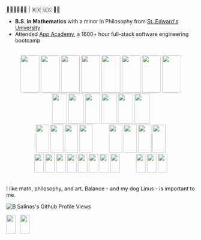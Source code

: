 <header>
    <link rel="stylesheet" href="https://cdn.jsdelivr.net/gh/devicons/devicon@v2.15.1/devicon.min.css">
</header>         

✊🏽✊🏾✊🏿 | 🇲🇽 🇺🇸 🏳️‍🌈
- **B.S. in Mathematics** with a minor in Philosophy from <a href="https://www.stedwards.edu"> St. Edward's University </a>
- Attended <a href="https://www.appacademy.io">App Academy</a>, a 1600+ hour full-stack software engineering bootcamp

<br />

<body>
    <div align="center" justify-content="space-between">
        <img src="https://cdn.jsdelivr.net/gh/devicons/devicon/icons/bash/bash-original.svg" height="100" width="50"/>
        <img src="https://cdn.jsdelivr.net/gh/devicons/devicon/icons/javascript/javascript-original.svg" height="100" width="50"/>
        <img src="https://cdn.jsdelivr.net/gh/devicons/devicon/icons/java/java-original.svg" height="100" width="50"/>
        <img src="https://cdn.jsdelivr.net/gh/devicons/devicon/icons/python/python-original.svg" height="100" width="50"/>
        <img src="https://cdn.jsdelivr.net/gh/devicons/devicon/icons/react/react-original.svg" height="100" width="50"/>
        <img src="https://cdn.jsdelivr.net/gh/devicons/devicon/icons/redux/redux-original.svg" height="100" width="50"/>
        <img src="https://cdn.jsdelivr.net/gh/devicons/devicon/icons/html5/html5-original.svg" height="100" width="50"/>
        <img src="https://cdn.jsdelivr.net/gh/devicons/devicon/icons/css3/css3-original.svg" height="100" width="50"/>
    </div>
    <div align="center" justify-content="space-between">
        <img src="https://cdn.jsdelivr.net/gh/devicons/devicon/icons/git/git-original.svg" height="80" width="40" />
        <img src="https://cdn.jsdelivr.net/gh/devicons/devicon/icons/flask/flask-original-wordmark.svg" height="80" width="40"/>
        <img src="https://cdn.jsdelivr.net/gh/devicons/devicon/icons/nodejs/nodejs-original-wordmark.svg" height="80" width="40"/>
        <img src="https://cdn.jsdelivr.net/gh/devicons/devicon/icons/express/express-original.svg" height="80" width="40"/>
        <img src="https://cdn.jsdelivr.net/gh/devicons/devicon/icons/postgresql/postgresql-original.svg" height="80" width="40"/>  
        <img src="https://cdn.jsdelivr.net/gh/devicons/devicon/icons/sequelize/sequelize-original.svg" height="80" width="40"/>
    </div>
    <div align="center" justify-content="space-between">
        <img src="https://cdn.jsdelivr.net/gh/devicons/devicon/icons/latex/latex-original.svg" height="75" width="35"/>
        <img src="https://cdn.jsdelivr.net/gh/devicons/devicon/icons/markdown/markdown-original.svg" height="75" width="35"/>    
        <img src="https://cdn.jsdelivr.net/gh/devicons/devicon/icons/matlab/matlab-original.svg" height="75" width="35"/>
        <img src="https://cdn.jsdelivr.net/gh/devicons/devicon/icons/figma/figma-original.svg" height="75" width="35"/>
        &nbsp;
        &nbsp;
        &nbsp;
        &nbsp;
        &nbsp;
        <img src="https://cdn.jsdelivr.net/gh/devicons/devicon/icons/amazonwebservices/amazonwebservices-original.svg" height="75" width="35"/>
        <img src="https://cdn.jsdelivr.net/gh/devicons/devicon/icons/docker/docker-original.svg" height="75" width="35"/>
        <img src="https://cdn.jsdelivr.net/gh/devicons/devicon/icons/heroku/heroku-original.svg" height="75" width="35"/>
        <img src="https://cdn.jsdelivr.net/gh/devicons/devicon/icons/gatsby/gatsby-original.svg" height="75" width="35"/>
    </div>
    <div align="center" justify-content="space-between">
        <img src="https://cdn.jsdelivr.net/gh/devicons/devicon/icons/devicon/devicon-original.svg" height="50" width="25"/>
        <img src="https://cdn.jsdelivr.net/gh/devicons/devicon/icons/threejs/threejs-original.svg" height="50" width="25"/>
        <img src="https://cdn.jsdelivr.net/gh/devicons/devicon/icons/photoshop/photoshop-plain.svg" height="50" width="25"/>
        <img src="https://cdn.jsdelivr.net/gh/devicons/devicon/icons/xd/xd-plain.svg" height="50" width="25"/>
        <img src="https://cdn.jsdelivr.net/gh/devicons/devicon/icons/premierepro/premierepro-plain.svg" height="50" width="25"/>
        <img src="https://cdn.jsdelivr.net/gh/devicons/devicon/icons/aftereffects/aftereffects-original.svg" height="50" width="25"/>
        <img src="https://cdn.jsdelivr.net/gh/devicons/devicon/icons/illustrator/illustrator-plain.svg" height="50" width="25"/>
        <img src="https://cdn.jsdelivr.net/gh/devicons/devicon/icons/blender/blender-original.svg" height="50" width="25"/>
        &nbsp;
        &nbsp;
        &nbsp;
        &nbsp;
        &nbsp;
        <img src="https://cdn.jsdelivr.net/gh/devicons/devicon/icons/solidity/solidity-original.svg" height="50" width="25"/>
        <img src="https://cdn.jsdelivr.net/gh/devicons/devicon/icons/haskell/haskell-original.svg" height="50" width="25"/>
        <img src="https://cdn.jsdelivr.net/gh/devicons/devicon/icons/rust/rust-plain.svg" height="50" width="25"/> 
     </div>  
   <br />
    
</body>

I like math, philosophy, and art. Balance - and my dog Linus - is important to me.

<p align="left">
  <img src="https://komarev.com/ghpvc/?username=b-salinas" alt="B Salinas's Github Profile Views"> 
</p>

<div>
  <img src="https://cdn.jsdelivr.net/gh/devicons/devicon/icons/github/github-original.svg" height="50" width="25"/>
  &nbsp;
  <img src="https://cdn.jsdelivr.net/gh/devicons/devicon/icons/linkedin/linkedin-original.svg" height="50" width="25"/>  
</div>







































<!-- OLD README 1 -->

<!--
**Hi, I'm B and I'm a Full-Stack Software Engineer based out of Austin, TX!**

- I graduated from App Academy, a +1400-hour full-stack software development bootcamp, where I honed my skills in: **JavaScript (ES6), Python, React.js, Redux.js, PostgreSQL** and more.
- Fun Fact: I also graduated from St. Edward's University with a degree in Mathematics.
- I am currently looking for a position where I can continue to make a meaningful impact while nurturing my skills.

Check out my portfolio [here](http://b-salinas.dev), let's connect!

**Languages and Technologies I use:**
<p>
  <img src="https://img.shields.io/badge/Python-FFD43B?style=for-the-badge&logo=python&logoColor=darkgreen">
  <img src="https://img.shields.io/badge/JavaScript-323330?style=for-the-badge&logo=javascript&logoColor=F7DF1E">
  <img src="https://img.shields.io/badge/React-20232A?style=for-the-badge&logo=react&logoColor=61DAFB">
  <img src="https://img.shields.io/badge/Redux-593D88?style=for-the-badge&logo=redux&logoColor=white">
  <img src="https://img.shields.io/badge/Chakra--UI-319795?style=for-the-badge&logo=chakra-ui&logoColor=white">
  <img src="https://img.shields.io/badge/HTML5-E34F26?style=for-the-badge&logo=html5&logoColor=white">
  <img src="https://img.shields.io/badge/CSS3-1572B6?style=for-the-badge&logo=css3&logoColor=white">
  <img src="https://img.shields.io/badge/Flask-000000?style=for-the-badge&logo=flask&logoColor=white">
  <img src="https://img.shields.io/badge/Heroku-430098?style=for-the-badge&logo=heroku&logoColor=white">
  <img src="https://img.shields.io/badge/Adobe%20XD-FF61F6?style=for-the-badge&logo=Adobe%20XD&logoColor=white">
  <img src="https://img.shields.io/badge/Git-F05032?style=for-the-badge&logo=git&logoColor=white">
  <img src="https://img.shields.io/badge/Markdown-000000?style=for-the-badge&logo=markdown&logoColor=white">
  <img src="https://img.shields.io/badge/Postman-FF6C37?style=for-the-badge&logo=Postman&logoColor=white">
</p>

<p align="left">
  <img src="https://komarev.com/ghpvc/?username=b-salinas" alt="B Salinas's Github Profile Views">
</p>
-->
















<!-- OLD README 2 -->


<!--
# Skills
#### Languages
![Python](https://img.shields.io/badge/Python-FFD43B?style=for-the-badge&logo=python&logoColor=darkgreen)
![JavaScript](https://img.shields.io/badge/JavaScript-323330?style=for-the-badge&logo=javascript&logoColor=F7DF1E)
![HTML](https://img.shields.io/badge/HTML5-E34F26?style=for-the-badge&logo=html5&logoColor=white)
![CSS](https://img.shields.io/badge/CSS3-1572B6?style=for-the-badge&logo=css3&logoColor=white)

#### Frameworks
![React](https://img.shields.io/badge/React-20232A?style=for-the-badge&logo=react&logoColor=61DAFB)
![Redux](https://img.shields.io/badge/Redux-593D88?style=for-the-badge&logo=redux&logoColor=white)
![Flask](https://img.shields.io/badge/Flask-000000?style=for-the-badge&logo=flask&logoColor=white)
![Node.js](https://img.shields.io/badge/Node.js-43853D?style=for-the-badge&logo=node-dot-js&logoColor=white)
![Express.js](https://img.shields.io/badge/Express.js-000000?style=for-the-badge&logo=express&logoColor=white)
![NPM](https://img.shields.io/badge/npm-CB3837?style=for-the-badge&logo=npm&logoColor=white)
![React Router](https://img.shields.io/badge/React_Router-CA4245?style=for-the-badge&logo=react-router&logoColor=white)
![Chakra-UI](https://img.shields.io/badge/Chakra--UI-319795?style=for-the-badge&logo=chakra-ui&logoColor=white)
![Docker](https://img.shields.io/badge/Docker-2CA5E0?style=for-the-badge&logo=docker&logoColor=white)

#### Databases
![Postgres](https://img.shields.io/badge/PostgreSQL-316192?style=for-the-badge&logo=postgresql&logoColor=white)
![Microsoft SQL Server](https://img.shields.io/badge/Microsoft%20SQL%20Sever-CC2927?style=for-the-badge&logo=microsoft%20sql%20server&logoColor=white)

#### Cloud
![Heroku](https://img.shields.io/badge/Heroku-430098?style=for-the-badge&logo=heroku&logoColor=white)

#### Design
![Adobe Photoshop](https://img.shields.io/badge/Adobe%20Photoshop-31A8FF?style=for-the-badge&logo=Adobe%20Photoshop&logoColor=black)
![Adobe XD](https://img.shields.io/badge/Adobe%20XD-FF61F6?style=for-the-badge&logo=Adobe%20XD&logoColor=white)
![Canva](https://img.shields.io/badge/Canva-%2300C4CC.svg?&style=for-the-badge&logo=Canva&logoColor=white)

#### Other
![Markdown](https://img.shields.io/badge/Markdown-000000?style=for-the-badge&logo=markdown&logoColor=white)
![Git](https://img.shields.io/badge/Git-F05032?style=for-the-badge&logo=git&logoColor=white)
![Postman](https://img.shields.io/badge/Postman-FF6C37?style=for-the-badge&logo=Postman&logoColor=white)
-->



<!-- OLD README 3 -->

<!--
<div align="center" justify-content="space-between">
    <img src="https://img.shields.io/badge/Python-FFD43B?style=for-the-badge&logo=python&logoColor=darkgreen"> 
    <img src="https://img.shields.io/badge/JavaScript-323330?style=for-the-badge&logo=javascript&logoColor=F7DF1E"> 
    <img src="https://img.shields.io/badge/React-20232A?style=for-the-badge&logo=react&logoColor=61DAFB"> 
    <img src="https://img.shields.io/badge/Chakra--UI-319795?style=for-the-badge&logo=chakra-ui&logoColor=white">
    <img src="https://img.shields.io/badge/Redux-593D88?style=for-the-badge&logo=redux&logoColor=white"> 
    <img src="https://img.shields.io/badge/Postman-FF6C37?style=for-the-badge&logo=Postman&logoColor=white">  
    <img src="https://img.shields.io/badge/PostgreSQL-316192?style=for-the-badge&logo=postgresql&logoColor=white"> 
    <img src="https://img.shields.io/badge/Git-F05032?style=for-the-badge&logo=git&logoColor=white">
    <img src="https://img.shields.io/badge/Markdown-000000?style=for-the-badge&logo=markdown&logoColor=white">
   <img src="https://img.shields.io/badge/Ethereum-3C3C3D?style=for-the-badge&logo=Ethereum&logoColor=white">
</div>
-->
